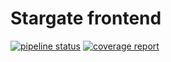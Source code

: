 # Stargate frontend

[![pipeline status](https://gitlab.com/fabnum-minarm/stargate/frontend/badges/develop/pipeline.svg)](https://gitlab.com/fabnum-minarm/stargate/frontend/-/commits/develop)
[![coverage report](https://gitlab.com/fabnum-minarm/stargate/frontend/badges/develop/coverage.svg)](https://gitlab.com/fabnum-minarm/stargate/frontend/-/commits/develop)
